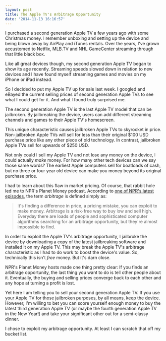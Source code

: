 ```yaml
---
layout: post
title: The Apple TV's Arbitrage Opportunity
date: '2014-11-13 16:16:57'
---
```


I purchased a second generation Apple TV a few years ago with some Christmas money. I remember unboxing and setting up the device and being blown away by AirPlay and iTunes rentals. Over the years, I've grown accustomed to Netflix, MLB.TV and NHL GameCenter streaming through that little black box.

Like all great devices though, my second generation Apple TV began to show its age recently. Streaming speeds slowed down in relation to new devices and I have found myself streaming games and movies on my iPhone or iPad instead.

So I decided to put my Apple TV up for sale last week. I googled and eBayed the current selling prices of second generation Apple TVs to see what I could get for it. And what I found truly surprised me.

The second generation Apple TV is the last Apple TV model that can be jailbroken. By jailbreaking the device, users can add different streaming channels and games to their Apple TV's homescreen.

This unique characteristic causes jailbroken Apple TVs to skyrocket in price. Non-jailbroken Apple TVs will sell for less than their original $100 USD purchase price like any other piece of old technology. In contrast, jailbroken Apple TVs sell for upwards of $250 USD. 

Not only could I sell my Apple TV and not lose any money on the device, I could actually *make* money. For how many other tech devices can we say those same words? The earliest Apple computers sell for boatloads of cash, but no three or four year old device can make you money beyond its original purchase price.

I had to learn about this flaw in market pricing. Of course, that rabbit hole led me to NPR's Planet Money podcast. According to [one of NPR's latest episodes](http://www.npr.org/blogs/money/2014/11/07/362060876/episode-581-free-money), the term *arbitrage* is defined simply as:

> It's finding a difference in price, a pricing mistake, you can exploit to make money. Arbitrage is a risk-free way to buy low and sell high. Everyday there are loads of people and sophisticated computer algorithms searching for an arbitrage opportunity, but they're almost impossible to find.

In order to exploit the Apple TV's arbitrage opportunity, I jailbroke the device by downloading a copy of the latest jailbreaking software and installed it on my Apple TV. This may break the Apple TV's arbitrage characteristic as I had to do work to boost the device's value. So, technically this isn't *free* money. But it's darn close.

NPR's Planet Money hosts made one thing pretty clear: If you finds an arbitrage opportunity, the last thing you want to do is tell other people about it. Eventually, the buying and selling prices converge back to each other and any hope at turning a profit is lost. 

Yet here I am telling you to sell your second generation Apple TV. If you use your Apple TV for those jailbroken purposes, by all means, keep the device. However, I'm willing to bet you can score yourself enough money to buy the latest third generation Apple TV (or maybe the fourth generation Apple TV in the New Year!) and take your significant other out for a semi-classy dinner.

I chose to exploit my arbitrage opportunity. At least I can scratch that off my bucket list.

